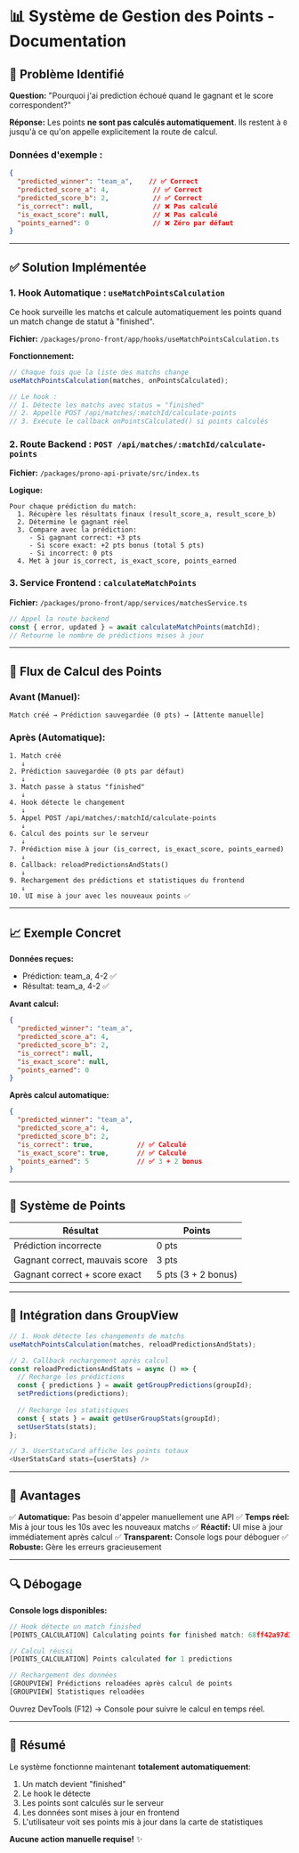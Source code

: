 # 📊 Système de Gestion des Points - Documentation

## 🎯 Problème Identifié

**Question:** "Pourquoi j'ai prediction échoué quand le gagnant et le score correspondent?"

**Réponse:** Les points **ne sont pas calculés automatiquement**. Ils restent à `0` jusqu'à ce qu'on appelle explicitement la route de calcul.

### Données d'exemple :
```json
{
  "predicted_winner": "team_a",    // ✅ Correct
  "predicted_score_a": 4,           // ✅ Correct
  "predicted_score_b": 2,           // ✅ Correct
  "is_correct": null,               // ❌ Pas calculé
  "is_exact_score": null,           // ❌ Pas calculé
  "points_earned": 0                // ❌ Zéro par défaut
}
```

---

## ✅ Solution Implémentée

### **1. Hook Automatique : `useMatchPointsCalculation`**

Ce hook surveille les matchs et calcule automatiquement les points quand un match change de statut à "finished".

**Fichier:** `/packages/prono-front/app/hooks/useMatchPointsCalculation.ts`

**Fonctionnement:**
```typescript
// Chaque fois que la liste des matchs change
useMatchPointsCalculation(matches, onPointsCalculated);

// Le hook :
// 1. Détecte les matchs avec status = "finished"
// 2. Appelle POST /api/matches/:matchId/calculate-points
// 3. Exécute le callback onPointsCalculated() si points calculés
```

### **2. Route Backend : `POST /api/matches/:matchId/calculate-points`**

**Fichier:** `/packages/prono-api-private/src/index.ts`

**Logique:**
```
Pour chaque prédiction du match:
  1. Récupère les résultats finaux (result_score_a, result_score_b)
  2. Détermine le gagnant réel
  3. Compare avec la prédiction:
     - Si gagnant correct: +3 pts
     - Si score exact: +2 pts bonus (total 5 pts)
     - Si incorrect: 0 pts
  4. Met à jour is_correct, is_exact_score, points_earned
```

### **3. Service Frontend : `calculateMatchPoints`**

**Fichier:** `/packages/prono-front/app/services/matchesService.ts`

```typescript
// Appel la route backend
const { error, updated } = await calculateMatchPoints(matchId);
// Retourne le nombre de prédictions mises à jour
```

---

## 🔄 Flux de Calcul des Points

### **Avant (Manuel):**
```
Match créé → Prédiction sauvegardée (0 pts) → [Attente manuelle]
```

### **Après (Automatique):**
```
1. Match créé
   ↓
2. Prédiction sauvegardée (0 pts par défaut)
   ↓
3. Match passe à status "finished"
   ↓
4. Hook détecte le changement
   ↓
5. Appel POST /api/matches/:matchId/calculate-points
   ↓
6. Calcul des points sur le serveur
   ↓
7. Prédiction mise à jour (is_correct, is_exact_score, points_earned)
   ↓
8. Callback: reloadPredictionsAndStats()
   ↓
9. Rechargement des prédictions et statistiques du frontend
   ↓
10. UI mise à jour avec les nouveaux points ✅
```

---

## 📈 Exemple Concret

**Données reçues:**
- Prédiction: team_a, 4-2 ✅
- Résultat: team_a, 4-2 ✅

**Avant calcul:**
```json
{
  "predicted_winner": "team_a",
  "predicted_score_a": 4,
  "predicted_score_b": 2,
  "is_correct": null,
  "is_exact_score": null,
  "points_earned": 0
}
```

**Après calcul automatique:**
```json
{
  "predicted_winner": "team_a",
  "predicted_score_a": 4,
  "predicted_score_b": 2,
  "is_correct": true,           // ✅ Calculé
  "is_exact_score": true,       // ✅ Calculé
  "points_earned": 5            // ✅ 3 + 2 bonus
}
```

---

## 🎯 Système de Points

| Résultat | Points |
|----------|--------|
| Prédiction incorrecte | 0 pts |
| Gagnant correct, mauvais score | 3 pts |
| Gagnant correct + score exact | 5 pts (3 + 2 bonus) |

---

## 📱 Intégration dans GroupView

```typescript
// 1. Hook détecte les changements de matchs
useMatchPointsCalculation(matches, reloadPredictionsAndStats);

// 2. Callback rechargement après calcul
const reloadPredictionsAndStats = async () => {
  // Recharge les prédictions
  const { predictions } = await getGroupPredictions(groupId);
  setPredictions(predictions);
  
  // Recharge les statistiques
  const { stats } = await getUserGroupStats(groupId);
  setUserStats(stats);
};

// 3. UserStatsCard affiche les points totaux
<UserStatsCard stats={userStats} />
```

---

## 🚀 Avantages

✅ **Automatique:** Pas besoin d'appeler manuellement une API
✅ **Temps réel:** Mis à jour tous les 10s avec les nouveaux matchs
✅ **Réactif:** UI mise à jour immédiatement après calcul
✅ **Transparent:** Console logs pour déboguer
✅ **Robuste:** Gère les erreurs gracieusement

---

## 🔍 Débogage

**Console logs disponibles:**

```javascript
// Hook détecte un match finished
[POINTS_CALCULATION] Calculating points for finished match: 68ff42a97d38b853ef1a2a80

// Calcul réussi
[POINTS_CALCULATION] Points calculated for 1 predictions

// Rechargement des données
[GROUPVIEW] Prédictions reloadées après calcul de points
[GROUPVIEW] Statistiques reloadées
```

Ouvrez DevTools (F12) → Console pour suivre le calcul en temps réel.

---

## 📝 Résumé

Le système fonctionne maintenant **totalement automatiquement**:
1. Un match devient "finished"
2. Le hook le détecte
3. Les points sont calculés sur le serveur
4. Les données sont mises à jour en frontend
5. L'utilisateur voit ses points mis à jour dans la carte de statistiques

**Aucune action manuelle requise!** ✨
